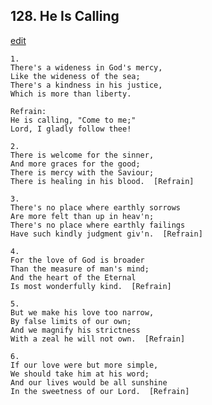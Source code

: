 
## 128.  He Is Calling
[edit](https://docs.google.com/document/d/1NFnUJrmmUEGqnCB5nwalWfUPn9%2DK4UB2/edit?mode=html)



    1.
    There's a wideness in God's mercy,
    Like the wideness of the sea;
    There's a kindness in his justice,
    Which is more than liberty.

    Refrain:
    He is calling, "Come to me;" 
    Lord, I gladly follow thee!

    2.
    There is welcome for the sinner,
    And more graces for the good;
    There is mercy with the Saviour;
    There is healing in his blood.  [Refrain]

    3.
    There's no place where earthly sorrows
    Are more felt than up in heav'n;
    There's no place where earthly failings
    Have such kindly judgment giv'n.  [Refrain]

    4.
    For the love of God is broader
    Than the measure of man's mind;
    And the heart of the Eternal
    Is most wonderfully kind.  [Refrain]

    5.
    But we make his love too narrow,
    By false limits of our own;
    And we magnify his strictness
    With a zeal he will not own.  [Refrain]

    6.
    If our love were but more simple,
    We should take him at his word;
    And our lives would be all sunshine
    In the sweetness of our Lord.  [Refrain]
